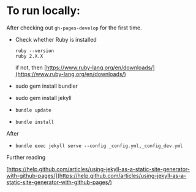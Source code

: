 # To run locally:

After checking out `gh-pages-develop` for the first time.

- Check whether Ruby is installed

    ```
    ruby --version
    ruby 2.X.X
    ```

    if not, then [https://www.ruby-lang.org/en/downloads/](https://www.ruby-lang.org/en/downloads/)

- sudo gem install bundler

- sudo gem install jekyll

- `bundle update`

- `bundle install`

After

- `bundle exec jekyll serve --config _config.yml,_config_dev.yml`

Further reading

[https://help.github.com/articles/using-jekyll-as-a-static-site-generator-with-github-pages/](https://help.github.com/articles/using-jekyll-as-a-static-site-generator-with-github-pages/)
